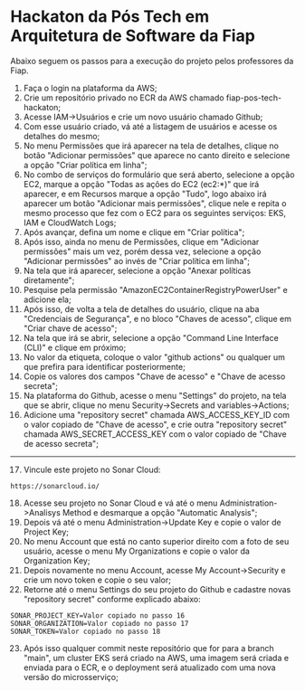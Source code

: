 # Hackaton da Pós Tech em Arquitetura de Software da Fiap

Abaixo seguem os passos para a execução do projeto pelos professores da Fiap.

1. Faça o login na plataforma da AWS;
2. Crie um repositório privado no ECR da AWS chamado fiap-pos-tech-hackaton;
3. Acesse IAM->Usuários e crie um novo usuário chamado Github;
4. Com esse usuário criado, vá até a listagem de usuários e acesse os detalhes do mesmo;
5. No menu Permissões que irá aparecer na tela de detalhes, clique no botão "Adicionar permissões" que aparece no canto direito e selecione a opção "Criar política em linha";
6. No combo de serviços do formulário que será aberto, selecione a opção EC2, marque a opção "Todas as ações do EC2 (ec2:*)" que irá aparecer, e em Recursos marque a opção "Tudo", logo abaixo irá aparecer um botão "Adicionar mais permissões", clique nele e repita o mesmo processo que fez com o EC2 para os seguintes serviços: EKS, IAM e CloudWatch Logs;
7. Após avançar, defina um nome e clique em "Criar política";
8. Após isso, ainda no menu de Permissões, clique em "Adicionar permissões" mais um vez, porém dessa vez, selecione a opção "Adicionar permissões" ao invés de "Criar política em linha"; 
9. Na tela que irá aparecer, selecione a opção "Anexar políticas diretamente";
10. Pesquise pela permissão "AmazonEC2ContainerRegistryPowerUser" e adicione ela;
11. Após isso, de volta a tela de detalhes do usuário, clique na aba "Credenciais de Segurança", e no bloco "Chaves de acesso", clique em "Criar chave de acesso";
12. Na tela que irá se abrir, selecione a opção "Command Line Interface (CLI)" e clique em próximo;
13. No valor da etiqueta, coloque o valor "github actions" ou qualquer um que prefira para identificar posteriormente; 
14. Copie os valores dos campos "Chave de acesso" e "Chave de acesso secreta";
15. Na plataforma do Github, acesse o menu "Settings" do projeto, na tela que se abrir, clique no menu Security->Secrets and variables->Actions;
16. Adicione uma "repository secret" chamada AWS_ACCESS_KEY_ID com o valor copiado de "Chave de acesso", e crie outra "repository secret" chamada AWS_SECRET_ACCESS_KEY com o valor copiado de "Chave de acesso secreta";


********************



17. Vincule este projeto no Sonar Cloud:
```
https://sonarcloud.io/
```
18. Acesse seu projeto no Sonar Cloud e vá até o menu Administration->Analisys Method e desmarque a opção "Automatic Analysis";
19. Depois vá até o menu Administration->Update Key e copie o valor de Project Key;
20. No menu Account que está no canto superior direito com a foto de seu usuário, acesse o menu My Organizations e copie o valor da Organization Key;
21. Depois novamente no menu Account, acesse My Account->Security e crie um novo token e copie o seu valor;
22. Retorne até o menu Settings do seu projeto do Github e cadastre novas "repository secret" conforme explicado abaixo:
```
SONAR_PROJECT_KEY=Valor copiado no passo 16
SONAR_ORGANIZATION=Valor copiado no passo 17
SONAR_TOKEN=Valor copiado no passo 18
```
23. Após isso qualquer commit neste repositório que for para a branch "main", um cluster EKS será criado na AWS, uma imagem será criada e enviada para o ECR, e o deployment será atualizado com uma nova versão do microsserviço;
